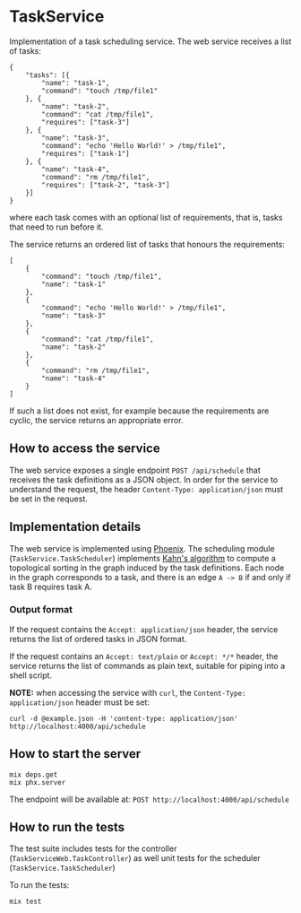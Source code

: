 # TaskService

Implementation of a task scheduling service. The web service receives a list of tasks:

```
{
	"tasks": [{
		"name": "task-1",
		"command": "touch /tmp/file1"
	}, {
		"name": "task-2",
		"command": "cat /tmp/file1",
		"requires": ["task-3"]
	}, {
		"name": "task-3",
		"command": "echo 'Hello World!' > /tmp/file1",
		"requires": ["task-1"]
	}, {
		"name": "task-4",
		"command": "rm /tmp/file1",
		"requires": ["task-2", "task-3"]
	}]
}
```

where each task comes with an optional list of requirements, that is, tasks that need to run before it.

The service returns an ordered list of tasks that honours the requirements:

```
[
    {
        "command": "touch /tmp/file1",
        "name": "task-1"
    },
    {
        "command": "echo 'Hello World!' > /tmp/file1",
        "name": "task-3"
    },
    {
        "command": "cat /tmp/file1",
        "name": "task-2"
    },
    {
        "command": "rm /tmp/file1",
        "name": "task-4"
    }
]
```

If such a list does not exist, for example because the requirements are cyclic, the service returns an appropriate error.

## How to access the service

The web service exposes a single endpoint `POST /api/schedule` that receives the task
definitions as a JSON object. In order for the service to understand the request, the header `Content-Type: application/json` must be set in the request.


## Implementation details

The web service is implemented using [Phoenix](https://hexdocs.pm/phoenix/Phoenix.html). The scheduling module (`TaskService.TaskScheduler`) implements [Kahn's algorithm](https://en.wikipedia.org/wiki/Topological_sorting#Algorithms) to compute a topological sorting in the graph induced by the task definitions. Each node in the graph corresponds to a task, and there is an edge `A -> B` if and only if task B requires task A.

### Output format

If the request contains the `Accept: application/json` header, the service returns the list of ordered tasks in JSON format.

If the request contains an `Accept: text/plain` or `Accept: */*` header, the service returns the list of commands as plain text, suitable for piping into a shell script.

**NOTE:** when accessing the service with `curl`, the `Content-Type: application/json` header must be set:

`curl -d @example.json -H 'content-type: application/json' http://localhost:4000/api/schedule`


## How to start the server

```
mix deps.get
mix phx.server
```

The endpoint will be available at: `POST http://localhost:4000/api/schedule`

## How to run the tests

The test suite includes tests for the controller (`TaskServiceWeb.TaskController`) as well unit tests for the scheduler
(`TaskService.TaskScheduler`)

To run the tests:

```
mix test
```


